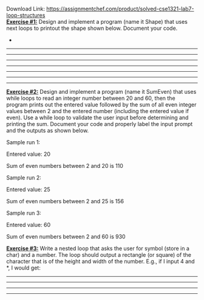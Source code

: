 Download Link: https://assignmentchef.com/product/solved-cse1321-lab7-loop-structures
<br>
<strong><u>Exercise #1:</u></strong> Design and implement a program (name it Shape) that uses next loops to printout the shape shown below. Document your code.




*

***

*****

*******

*********

***********

*************

***************

<strong><u>Exercise #2:</u></strong> Design and implement a program (name it SumEven) that uses while loops to read an integer number between 20 and 60, then the program prints out the entered value followed by the sum of all even integer values between 2 and the entered number (including the entered value if even). Use a while loop to validate the user input before determining and printing the sum. Document your code and properly label the input prompt and the outputs as shown below.




Sample run 1:




Entered value: 20

Sum of even numbers between 2 and 20 is 110




Sample run 2:




Entered value: 25

Sum of even numbers between 2 and 25 is 156




Sample run 3:




Entered value: 60

Sum of even numbers between 2 and 60 is 930







<strong><u>Exercise #3:</u></strong> Write a nested loop that asks the user for symbol (store in a char) and a number.  The loop should output a rectangle (or square) of the character that is of the height and width of the number.  E.g., if I input 4 and *, I would get:




****

****

****

****


